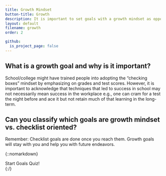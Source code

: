 ```yaml
---
title: Growth Mindset
button-title: Growth
description: It is important to set goals with a growth mindset as opposed to just checking the boxes and climbing the ladder
layout: default
filename: growth
order: 2

github:
  is_project_page: false
--- 
```

## What is a growth goal and why is it important?
School/college might have trained people into adopting the “checking boxes” mindset by emphasizing on grades and test scores. However, it is important to acknowledge that techniques that led to success in school may not necessarily mean success in the workplace e.g., one can cram for a test the night before and ace it but not retain much of that learning in the long-term.

## Can you classify which goals are **growth mindset** vs. **checklist** oriented?
Remember: Checklist goals are done once you reach them. Growth goals will stay with you and help you with future endeavors.

{::nomarkdown}
<!DOCTYPE html>
<html lang="en">
<head>
    <meta charset="UTF-8">
    <title>Quiz</title>
    <link rel="stylesheet" href="goals_quiz_style.css">
</head>
<body>
    <div id="container">
        <div id="start" onClick= "beginQuiz()">Start Goals Quiz!</div>
        <div id="quiz" style="display: none">
            <div id="goal-statement"></div>
            <div id="question"></div>
            <div id="choices">
                <button class="choice" id="A" onclick="checkAnswer('A')"></button>
                <button class="choice" id="B" onclick="checkAnswer('B')"></button>
            </div>
            <div id="progress"></div>
            <div id="choiceResponse" style="display: none"></div>
        </div>
        <div id="scoreContainer" style="display: none"></div>
        <div id="scoreMessage" style="display: none"></div>
        <div><button id="quizAgain" class="quizRestart" style="display: none" onClick="restartQuiz()">Try Again!</button></div>
    </div>
    <script src="goals_quiz.js"></script>
</body>
</html>
{:/}
